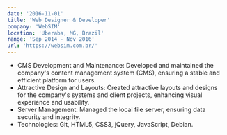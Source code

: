 ```yaml
---
date: '2016-11-01'
title: 'Web Designer & Developer'
company: 'WebSIM'
location: 'Uberaba, MG, Brazil'
range: 'Sep 2014 - Nov 2016'
url: 'https://websim.com.br/'
---
```


- CMS Development and Maintenance: Developed and maintained the company's
content management system (CMS), ensuring a stable and efficient platform for
users.
- Attractive Design and Layouts: Created attractive layouts and designs for the
company's systems and client projects, enhancing visual experience and
usability.
- Server Management: Managed the local file server, ensuring data security and
integrity.
- Technologies: Git, HTML5, CSS3, jQuery, JavaScript, Debian.

